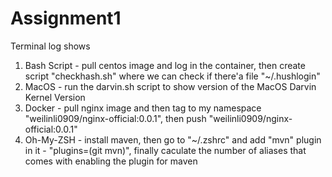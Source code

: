 # Assignment1

Terminal log shows
1. Bash Script - pull centos image and log in the container, then create script "checkhash.sh" where we can check if there'a file "~/.hushlogin"
2. MacOS - run the darvin.sh script to show version of the MacOS Darvin Kernel Version
3. Docker - pull nginx image and then tag to my namespace "weilinli0909/nginx-official:0.0.1", then push "weilinli0909/nginx-official:0.0.1"
4. Oh-My-ZSH - install maven, then go to "~/.zshrc" and add "mvn" plugin in it - "plugins=(git mvn)", finally caculate the number of aliases that comes with enabling the plugin for maven
